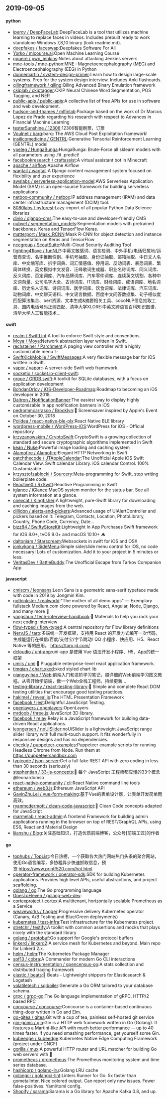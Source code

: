 ## 2019-09-05

#### python
* [iperov / DeepFaceLab](https://github.com/iperov/DeepFaceLab):DeepFaceLab is a tool that utilizes machine learning to replace faces in videos. Includes prebuilt ready to work standalone Windows 7,8,10 binary (look readme.md).
* [deepfakes / faceswap](https://github.com/deepfakes/faceswap):Deepfakes Software For All
* [Yorko / mlcourse.ai](https://github.com/Yorko/mlcourse.ai):Open Machine Learning Course
* [gquere / pwn_jenkins](https://github.com/gquere/pwn_jenkins):Notes about attacking Jenkins servers
* [mne-tools / mne-python](https://github.com/mne-tools/mne-python):MNE : Magnetoencephalography (MEG) and Electroencephalography (EEG) in Python
* [donnemartin / system-design-primer](https://github.com/donnemartin/system-design-primer):Learn how to design large-scale systems. Prep for the system design interview. Includes Anki flashcards.
* [qilingframework / qiling](https://github.com/qilingframework/qiling):Qiling Advanced Binary Emulation framework
* [ckiplab / ckiptagger](https://github.com/ckiplab/ckiptagger):CKIP Neural Chinese Word Segmentation, POS Tagging, and NER
* [public-apis / public-apis](https://github.com/public-apis/public-apis):A collective list of free APIs for use in software and web development.
* [hudson-and-thames / mlfinlab](https://github.com/hudson-and-thames/mlfinlab):Package based on the work of Dr Marcos Lopez de Prado regarding his research with respect to Advances in Financial Machine Learning
* [testerSunshine / 12306](https://github.com/testerSunshine/12306):12306智能刷票，订票
* [Voulnet / barq](https://github.com/Voulnet/barq):barq: The AWS Cloud Post Exploitation framework!
* [insilicomedicine / GENTRL](https://github.com/insilicomedicine/GENTRL):Generative Tensorial Reinforcement Learning (GENTRL) model
* [ypeleg / HungaBunga](https://github.com/ypeleg/HungaBunga):HungaBunga: Brute-Force all sklearn models with all parameters using .fit .predict!
* [facebookresearch / craftassist](https://github.com/facebookresearch/craftassist):A virtual assistant bot in Minecraft
* [apache / airflow](https://github.com/apache/airflow):Apache Airflow
* [wagtail / wagtail](https://github.com/wagtail/wagtail):A Django content management system focused on flexibility and user experience
* [awslabs / serverless-application-model](https://github.com/awslabs/serverless-application-model):AWS Serverless Application Model (SAM) is an open-source framework for building serverless applications
* [netbox-community / netbox](https://github.com/netbox-community/netbox):IP address management (IPAM) and data center infrastructure management (DCIM) tool.
* [8080labs / pyforest](https://github.com/8080labs/pyforest):Lazy-import of all popular Python Data Science libraries
* [divio / django-cms](https://github.com/divio/django-cms):The easy-to-use and developer-friendly CMS
* [qubvel / segmentation_models](https://github.com/qubvel/segmentation_models):Segmentation models with pretrained backbones. Keras and TensorFlow Keras.
* [matterport / Mask_RCNN](https://github.com/matterport/Mask_RCNN):Mask R-CNN for object detection and instance segmentation on Keras and TensorFlow
* [nccgroup / ScoutSuite](https://github.com/nccgroup/ScoutSuite):Multi-Cloud Security Auditing Tool
* [fighting41love / funNLP](https://github.com/fighting41love/funNLP):中英文敏感词、语言检测、中外手机/电话归属地/运营商查询、名字推断性别、手机号抽取、身份证抽取、邮箱抽取、中日文人名库、中文缩写库、拆字词典、词汇情感值、停用词、反动词表、暴恐词表、繁简体转换、英文模拟中文发音、汪峰歌词生成器、职业名称词库、同义词库、反义词库、否定词库、汽车品牌词库、汽车零件词库、连续英文切割、各种中文词向量、公司名字大全、古诗词库、IT词库、财经词库、成语词库、地名词库、历史名人词库、诗词词库、医学词库、饮食词库、法律词库、汽车词库、动物词库、中文聊天语料、中文谣言数据、百度中文问答数据集、句子相似度匹配算法集合、bert资源、文本生成&摘要相关工具、cocoNLP信息抽取工具、国内电话号码正则匹配、清华大学XLORE:中英文跨语言百科知识图谱、清华大学人工智能技术…

#### swift
* [realm / SwiftLint](https://github.com/realm/SwiftLint):A tool to enforce Swift style and conventions.
* [Moya / Moya](https://github.com/Moya/Moya):Network abstraction layer written in Swift.
* [rechsteiner / Parchment](https://github.com/rechsteiner/Parchment):A paging view controller with a highly customizable menu
✨
* [SwiftKickMobile / SwiftMessages](https://github.com/SwiftKickMobile/SwiftMessages):A very flexible message bar for iOS written in Swift.
* [vapor / vapor](https://github.com/vapor/vapor):💧
A server-side Swift web framework.
* [socketio / socket.io-client-swift](https://github.com/socketio/socket.io-client-swift):
* [groue / GRDB.swift](https://github.com/groue/GRDB.swift):A toolkit for SQLite databases, with a focus on application development
* [BohdanOrlov / iOS-Developer-Roadmap](https://github.com/BohdanOrlov/iOS-Developer-Roadmap):Roadmap to becoming an iOS developer in 2018.
* [Daltron / NotificationBanner](https://github.com/Daltron/NotificationBanner):The easiest way to display highly customizable in app notification banners in iOS
* [pedrommcarrasco / Brooklyn](https://github.com/pedrommcarrasco/Brooklyn):🍎
Screensaver inspired by Apple's Event on October 30, 2018
* [Polidea / react-native-ble-plx](https://github.com/Polidea/react-native-ble-plx):React Native BLE library
* [wordpress-mobile / WordPress-iOS](https://github.com/wordpress-mobile/WordPress-iOS):WordPress for iOS - Official repository
* [krzyzanowskim / CryptoSwift](https://github.com/krzyzanowskim/CryptoSwift):CryptoSwift is a growing collection of standard and secure cryptographic algorithms implemented in Swift
* [kean / Nuke](https://github.com/kean/Nuke):Powerful image loading and caching system
* [Alamofire / Alamofire](https://github.com/Alamofire/Alamofire):Elegant HTTP Networking in Swift
* [patchthecode / JTAppleCalendar](https://github.com/patchthecode/JTAppleCalendar):The Unofficial Apple iOS Swift Calendar View. Swift calendar Library. iOS calendar Control. 100% Customizable
* [krzysztofzablocki / Sourcery](https://github.com/krzysztofzablocki/Sourcery):Meta-programming for Swift, stop writing boilerplate code.
* [ReactiveX / RxSwift](https://github.com/ReactiveX/RxSwift):Reactive Programming in Swift
* [iglance / iGlance](https://github.com/iglance/iGlance):MacOS system monitor for the status bar. See all system information at a glance.
* [onevcat / Kingfisher](https://github.com/onevcat/Kingfisher):A lightweight, pure-Swift library for downloading and caching images from the web.
* [dillidon / alerts-and-pickers](https://github.com/dillidon/alerts-and-pickers):Advanced usage of UIAlertController and pickers based on it: Telegram, Contacts, Location, PhotoLibrary, Country, Phone Code, Currency, Date...
* [bizz84 / SwiftyStoreKit](https://github.com/bizz84/SwiftyStoreKit):Lightweight In App Purchases Swift framework for iOS 8.0+, tvOS 9.0+ and macOS 10.10+ ⛺
* [daltoniam / Starscream](https://github.com/daltoniam/Starscream):Websockets in swift for iOS and OSX
* [jonkykong / SideMenu](https://github.com/jonkykong/SideMenu):Simple side/slide menu control for iOS, no code necessary! Lots of customization. Add it to your project in 5 minutes or less.
* [VeritasDev / BattleBuddy](https://github.com/VeritasDev/BattleBuddy):The Unofficial Escape from Tarkov Companion App

#### javascript
* [cmiscm / leonsans](https://github.com/cmiscm/leonsans):Leon Sans is a geometric sans-serif typeface made with code in 2019 by Jongmin Kim.
* [gothinkster / realworld](https://github.com/gothinkster/realworld):"The mother of all demo apps" — Exemplary fullstack Medium.com clone powered by React, Angular, Node, Django, and many more
🏅
* [yangshun / tech-interview-handbook](https://github.com/yangshun/tech-interview-handbook):💯
Materials to help you rock your next coding interview
* [flow-typed / flow-typed](https://github.com/flow-typed/flow-typed):A central repository for Flow library definitions
* [NervJS / taro](https://github.com/NervJS/taro):多端统一开发框架，支持用 React 的开发方式编写一次代码，生成能运行在微信/百度/支付宝/字节跳动/ QQ 小程序、快应用、H5、React Native 等的应用。 https://taro.jd.com/
* [dcloudio / uni-app](https://github.com/dcloudio/uni-app):uni-app 是使用 Vue 语法开发小程序、H5、App的统一框架
* [umijs / umi](https://github.com/umijs/umi):🌋
Pluggable enterprise-level react application framework.
* [timqian / chart.xkcd](https://github.com/timqian/chart.xkcd):xkcd styled chart lib
* [qianguyihao / Web](https://github.com/qianguyihao/Web):前端入门和进阶学习笔记，超详细的Web前端学习图文教程。从零开始学前端，做一个Web全栈工程师。持续更新...
* [testing-library / react-testing-library](https://github.com/testing-library/react-testing-library):🐐
Simple and complete React DOM testing utilities that encourage good testing practices.
* [hakimel / reveal.js](https://github.com/hakimel/reveal.js):The HTML Presentation Framework
* [facebook / jest](https://github.com/facebook/jest):Delightful JavaScript Testing.
* [openlayers / openlayers](https://github.com/openlayers/openlayers):OpenLayers
* [mrdoob / three.js](https://github.com/mrdoob/three.js):JavaScript 3D library.
* [facebook / relay](https://github.com/facebook/relay):Relay is a JavaScript framework for building data-driven React applications.
* [leongersen / noUiSlider](https://github.com/leongersen/noUiSlider):noUiSlider is a lightweight JavaScript range slider library with full multi-touch support. It fits wonderfully in responsive designs and has no dependencies.
* [checkly / puppeteer-examples](https://github.com/checkly/puppeteer-examples):Puppeteer example scripts for running Headless Chrome from Node. Run them at https://puppeteersandbox.com
* [typicode / json-server](https://github.com/typicode/json-server):Get a full fake REST API with zero coding in less than 30 seconds (seriously)
* [stephentian / 33-js-concepts](https://github.com/stephentian/33-js-concepts):📜
每个 JavaScript 工程师都应懂的33个概念 @leonardomso
* [react-native-community / cli](https://github.com/react-native-community/cli):React Native command line tools
* [ethereum / web3.js](https://github.com/ethereum/web3.js):Ethereum JavaScript API
* [GavinZhuLei / vue-form-making](https://github.com/GavinZhuLei/vue-form-making):基于Vue的表单设计器，让表单开发简单而高效。
* [ryanmcdermott / clean-code-javascript](https://github.com/ryanmcdermott/clean-code-javascript):🛁
Clean Code concepts adapted for JavaScript
* [marmelab / react-admin](https://github.com/marmelab/react-admin):A frontend Framework for building admin applications running in the browser on top of REST/GraphQL APIs, using ES6, React and Material Design
* [ljianshu / Blog](https://github.com/ljianshu/Blog):关注基础知识，打造优质前端博客，公众号[前端工匠]的作者

#### go
* [tophubs / TopList](https://github.com/tophubs/TopList):今日热榜，一个获取各大热门网站热门头条的聚合网站，使用Go语言编写，多协程异步快速抓取信息，预览:https://www.printf520.com/hot.html
* [operator-framework / operator-sdk](https://github.com/operator-framework/operator-sdk):SDK for building Kubernetes applications. Provides high level APIs, useful abstractions, and project scaffolding.
* [golang / go](https://github.com/golang/go):The Go programming language
* [GoesToEleven / golang-web-dev](https://github.com/GoesToEleven/golang-web-dev):
* [cortexproject / cortex](https://github.com/cortexproject/cortex):A multitenant, horizontally scalable Prometheus as a Service
* [weaveworks / flagger](https://github.com/weaveworks/flagger):Progressive delivery Kubernetes operator (Canary, A/B Testing and Blue/Green deployments)
* [kubernetes / test-infra](https://github.com/kubernetes/test-infra):Test infrastructure for the Kubernetes project.
* [stretchr / testify](https://github.com/stretchr/testify):A toolkit with common assertions and mocks that plays nicely with the standard library
* [golang / protobuf](https://github.com/golang/protobuf):Go support for Google's protocol buffers
* [linkerd / linkerd2](https://github.com/linkerd/linkerd2):A service mesh for Kubernetes and beyond. Main repo for Linkerd 2.x.
* [helm / helm](https://github.com/helm/helm):The Kubernetes Package Manager
* [spf13 / cobra](https://github.com/spf13/cobra):A Commander for modern Go CLI interactions
* [census-instrumentation / opencensus-go](https://github.com/census-instrumentation/opencensus-go):A stats collection and distributed tracing framework
* [elastic / beats](https://github.com/elastic/beats):🐠
Beats - Lightweight shippers for Elasticsearch & Logstash
* [volatiletech / sqlboiler](https://github.com/volatiletech/sqlboiler):Generate a Go ORM tailored to your database schema.
* [grpc / grpc-go](https://github.com/grpc/grpc-go):The Go language implementation of gRPC. HTTP/2 based RPC
* [concourse / concourse](https://github.com/concourse/concourse):Concourse is a container-based continuous thing-doer written in Go and Elm.
* [go-gitea / gitea](https://github.com/go-gitea/gitea):Git with a cup of tea, painless self-hosted git service
* [gin-gonic / gin](https://github.com/gin-gonic/gin):Gin is a HTTP web framework written in Go (Golang). It features a Martini-like API with much better performance -- up to 40 times faster. If you need smashing performance, get yourself some Gin.
* [kubeedge / kubeedge](https://github.com/kubeedge/kubeedge):Kubernetes Native Edge Computing Framework (project under CNCF)
* [gorilla / mux](https://github.com/gorilla/mux):A powerful HTTP router and URL matcher for building Go web servers with
🦍
* [prometheus / prometheus](https://github.com/prometheus/prometheus):The Prometheus monitoring system and time series database.
* [hashicorp / golang-lru](https://github.com/hashicorp/golang-lru):Golang LRU cache
* [golangci / golangci-lint](https://github.com/golangci/golangci-lint):Linters Runner for Go. 5x faster than gometalinter. Nice colored output. Can report only new issues. Fewer false-positives. Yaml/toml config.
* [Shopify / sarama](https://github.com/Shopify/sarama):Sarama is a Go library for Apache Kafka 0.8, and up.
